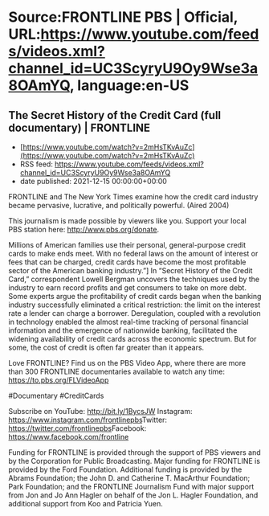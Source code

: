 # Source:FRONTLINE PBS | Official, URL:https://www.youtube.com/feeds/videos.xml?channel_id=UC3ScyryU9Oy9Wse3a8OAmYQ, language:en-US

## The Secret History of the Credit Card (full documentary) | FRONTLINE
 - [https://www.youtube.com/watch?v=2mHsTKvAuZc](https://www.youtube.com/watch?v=2mHsTKvAuZc)
 - RSS feed: https://www.youtube.com/feeds/videos.xml?channel_id=UC3ScyryU9Oy9Wse3a8OAmYQ
 - date published: 2021-12-15 00:00:00+00:00

FRONTLINE and The New York Times examine how the credit card industry became pervasive, lucrative, and politically powerful. (Aired 2004)

This journalism is made possible by viewers like you. Support your local PBS station here: http://www.pbs.org/donate​.

Millions of American families use their personal, general-purpose credit cards to make ends meet. With no federal laws on the amount of interest or fees that can be charged, credit cards have become the most profitable sector of the American banking industry.”] In “Secret History of the Credit Card,” correspondent Lowell Bergman uncovers the techniques used by the industry to earn record profits and get consumers to take on more debt. Some experts argue the profitability of credit cards began when the banking industry successfully eliminated a critical restriction: the limit on the interest rate a lender can charge a borrower. Deregulation, coupled with a revolution in technology enabled the almost real-time tracking of personal financial information and the emergence of nationwide banking, facilitated the widening availability of credit cards across the economic spectrum. But for some, the cost of credit is often far greater than it appears.

Love FRONTLINE? Find us on the PBS Video App, where there are more than 300 FRONTLINE documentaries available to watch any time: https://to.pbs.org/FLVideoApp​ 

#Documentary #CreditCards

Subscribe on YouTube: http://bit.ly/1BycsJW​
Instagram: https://www.instagram.com/frontlinepbs​
Twitter: https://twitter.com/frontlinepbs​
Facebook: https://www.facebook.com/frontline

Funding for FRONTLINE is provided through the support of PBS viewers and by the Corporation for Public Broadcasting. Major funding for FRONTLINE is provided by the Ford Foundation. Additional funding is provided by the Abrams Foundation; the John D. and Catherine T. MacArthur Foundation; Park Foundation; and the FRONTLINE Journalism Fund with major support from Jon and Jo Ann Hagler on behalf of the Jon L. Hagler Foundation, and additional support from Koo and Patricia Yuen.

